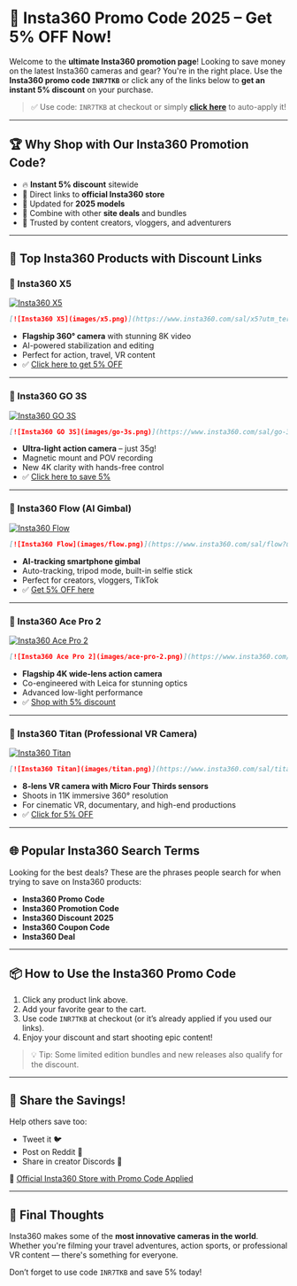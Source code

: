 # 🎥 Insta360 Promo Code 2025 – Get 5% OFF Now!

Welcome to the **ultimate Insta360 promotion page**! Looking to save money on the latest Insta360 cameras and gear? You're in the right place. Use the **Insta360 promo code `INR7TKB`** or click any of the links below to **get an instant 5% discount** on your purchase.

> ✅ Use code: `INR7TKB` at checkout or simply **[click here](https://www.insta360.com/sal/x5?utm_term=INR7TKB)** to auto-apply it!

---

## 🏆 Why Shop with Our Insta360 Promotion Code?

* 🔥 **Instant 5% discount** sitewide
* 🚀 Direct links to **official Insta360 store**
* 🧠 Updated for **2025 models**
* 💸 Combine with other **site deals** and bundles
* 💬 Trusted by content creators, vloggers, and adventurers

---

## 📸 Top Insta360 Products with Discount Links

### 🔹 Insta360 X5

[![Insta360 X5](images/x5.jpg)](https://www.insta360.com/sal/x5?utm_term=INR7TKB)


```md
[![Insta360 X5](images/x5.png)](https://www.insta360.com/sal/x5?utm_term=INR7TKB)
```

* **Flagship 360° camera** with stunning 8K video
* AI-powered stabilization and editing
* Perfect for action, travel, VR content
* ✅ [Click here to get 5% OFF](https://www.insta360.com/sal/x5?utm_term=INR7TKB)

---

### 🔹 Insta360 GO 3S

[![Insta360 GO 3S](images/go-3s.jpg)](https://www.insta360.com/sal/go-3s?utm_term=INR7TKB)

```md
[![Insta360 GO 3S](images/go-3s.png)](https://www.insta360.com/sal/go-3s?utm_term=INR7TKB)
```

* **Ultra-light action camera** – just 35g!
* Magnetic mount and POV recording
* New 4K clarity with hands-free control
* ✅ [Click here to save 5%](https://www.insta360.com/sal/go-3s?utm_term=INR7TKB)

---

### 🔹 Insta360 Flow (AI Gimbal)

[![Insta360 Flow](images/flow.jpg)](https://www.insta360.com/sal/flow?utm_term=INR7TKB)

```md
[![Insta360 Flow](images/flow.png)](https://www.insta360.com/sal/flow?utm_term=INR7TKB)
```

* **AI-tracking smartphone gimbal**
* Auto-tracking, tripod mode, built-in selfie stick
* Perfect for creators, vloggers, TikTok
* ✅ [Get 5% OFF here](https://www.insta360.com/sal/flow?utm_term=INR7TKB)

---

### 🔹 Insta360 Ace Pro 2

[![Insta360 Ace Pro 2](images/ace-pro-2.jpg)](https://www.insta360.com/sal/ace-pro-2?utm_term=INR7TKB)

```md
[![Insta360 Ace Pro 2](images/ace-pro-2.png)](https://www.insta360.com/sal/ace-pro-2?utm_term=INR7TKB)
```

* **Flagship 4K wide-lens action camera**
* Co-engineered with Leica for stunning optics
* Advanced low-light performance
* ✅ [Shop with 5% discount](https://www.insta360.com/sal/ace-pro-2?utm_term=INR7TKB)

---

### 🔹 Insta360 Titan (Professional VR Camera)

[![Insta360 Titan](images/titan.jpg)](https://www.insta360.com/sal/titan?utm_term=INR7TKB)

```md
[![Insta360 Titan](images/titan.png)](https://www.insta360.com/sal/titan?utm_term=INR7TKB)
```

* **8-lens VR camera with Micro Four Thirds sensors**
* Shoots in 11K immersive 360° resolution
* For cinematic VR, documentary, and high-end productions
* ✅ [Click for 5% OFF](https://www.insta360.com/sal/titan?utm_term=INR7TKB)

---

## 🌐 Popular Insta360 Search Terms

Looking for the best deals? These are the phrases people search for when trying to save on Insta360 products:

* **Insta360 Promo Code**
* **Insta360 Promotion Code**
* **Insta360 Discount 2025**
* **Insta360 Coupon Code**
* **Insta360 Deal**

---

## 📦 How to Use the Insta360 Promo Code

1. Click any product link above.
2. Add your favorite gear to the cart.
3. Use code `INR7TKB` at checkout (or it’s already applied if you used our links).
4. Enjoy your discount and start shooting epic content!

> 💡 Tip: Some limited edition bundles and new releases also qualify for the discount.

---

## 🔗 Share the Savings!

Help others save too:

* Tweet it 🐦
* Post on Reddit 📢
* Share in creator Discords 💬

🛒 [Official Insta360 Store with Promo Code Applied](https://www.insta360.com/sal/x5?utm_term=INR7TKB)

---

## 🧠 Final Thoughts

Insta360 makes some of the **most innovative cameras in the world**. Whether you're filming your travel adventures, action sports, or professional VR content — there's something for everyone.

Don’t forget to use code `INR7TKB` and save 5% today!
